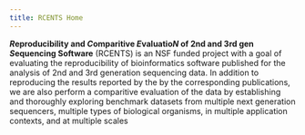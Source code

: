 ```yaml
---
title: RCENTS Home
---
```



__*R*eproducibility and *C*omparitive *E*valuatio*N* of 2nd and 3rd gen *S*equencing Software__ (RCENTS) is an NSF funded project with a goal of evaluating the reproducibility of bioinformatics software published for the analysis of 2nd and 3rd generation sequencing data. In addition to reproducing the results reported by the by the corresponding publications, we are also perform a comparitive evaluation of the data by establishing and thoroughly exploring benchmark datasets from multiple next generation sequencers, multiple types of biological organisms, in multiple application contexts, and at multiple scales
